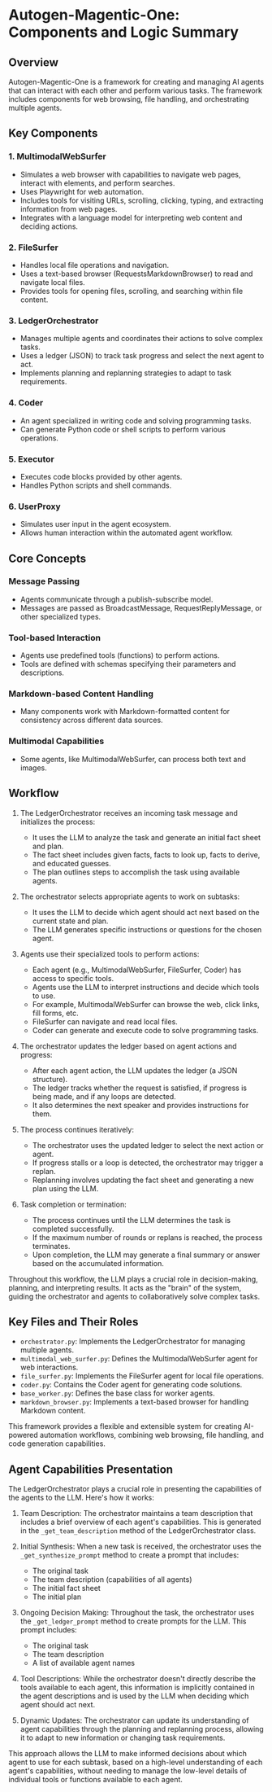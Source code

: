 # Autogen-Magentic-One: Components and Logic Summary

## Overview
Autogen-Magentic-One is a framework for creating and managing AI agents that can interact with each other and perform various tasks. The framework includes components for web browsing, file handling, and orchestrating multiple agents.

## Key Components

### 1. MultimodalWebSurfer
- Simulates a web browser with capabilities to navigate web pages, interact with elements, and perform searches.
- Uses Playwright for web automation.
- Includes tools for visiting URLs, scrolling, clicking, typing, and extracting information from web pages.
- Integrates with a language model for interpreting web content and deciding actions.

### 2. FileSurfer
- Handles local file operations and navigation.
- Uses a text-based browser (RequestsMarkdownBrowser) to read and navigate local files.
- Provides tools for opening files, scrolling, and searching within file content.

### 3. LedgerOrchestrator
- Manages multiple agents and coordinates their actions to solve complex tasks.
- Uses a ledger (JSON) to track task progress and select the next agent to act.
- Implements planning and replanning strategies to adapt to task requirements.

### 4. Coder
- An agent specialized in writing code and solving programming tasks.
- Can generate Python code or shell scripts to perform various operations.

### 5. Executor
- Executes code blocks provided by other agents.
- Handles Python scripts and shell commands.

### 6. UserProxy
- Simulates user input in the agent ecosystem.
- Allows human interaction within the automated agent workflow.

## Core Concepts

### Message Passing
- Agents communicate through a publish-subscribe model.
- Messages are passed as BroadcastMessage, RequestReplyMessage, or other specialized types.

### Tool-based Interaction
- Agents use predefined tools (functions) to perform actions.
- Tools are defined with schemas specifying their parameters and descriptions.

### Markdown-based Content Handling
- Many components work with Markdown-formatted content for consistency across different data sources.

### Multimodal Capabilities
- Some agents, like MultimodalWebSurfer, can process both text and images.

## Workflow

1. The LedgerOrchestrator receives an incoming task message and initializes the process:
   - It uses the LLM to analyze the task and generate an initial fact sheet and plan.
   - The fact sheet includes given facts, facts to look up, facts to derive, and educated guesses.
   - The plan outlines steps to accomplish the task using available agents.

2. The orchestrator selects appropriate agents to work on subtasks:
   - It uses the LLM to decide which agent should act next based on the current state and plan.
   - The LLM generates specific instructions or questions for the chosen agent.

3. Agents use their specialized tools to perform actions:
   - Each agent (e.g., MultimodalWebSurfer, FileSurfer, Coder) has access to specific tools.
   - Agents use the LLM to interpret instructions and decide which tools to use.
   - For example, MultimodalWebSurfer can browse the web, click links, fill forms, etc.
   - FileSurfer can navigate and read local files.
   - Coder can generate and execute code to solve programming tasks.

4. The orchestrator updates the ledger based on agent actions and progress:
   - After each agent action, the LLM updates the ledger (a JSON structure).
   - The ledger tracks whether the request is satisfied, if progress is being made, and if any loops are detected.
   - It also determines the next speaker and provides instructions for them.

5. The process continues iteratively:
   - The orchestrator uses the updated ledger to select the next action or agent.
   - If progress stalls or a loop is detected, the orchestrator may trigger a replan.
   - Replanning involves updating the fact sheet and generating a new plan using the LLM.

6. Task completion or termination:
   - The process continues until the LLM determines the task is completed successfully.
   - If the maximum number of rounds or replans is reached, the process terminates.
   - Upon completion, the LLM may generate a final summary or answer based on the accumulated information.

Throughout this workflow, the LLM plays a crucial role in decision-making, planning, and interpreting results. It acts as the "brain" of the system, guiding the orchestrator and agents to collaboratively solve complex tasks.

## Key Files and Their Roles

- `orchestrator.py`: Implements the LedgerOrchestrator for managing multiple agents.
- `multimodal_web_surfer.py`: Defines the MultimodalWebSurfer agent for web interactions.
- `file_surfer.py`: Implements the FileSurfer agent for local file operations.
- `coder.py`: Contains the Coder agent for generating code solutions.
- `base_worker.py`: Defines the base class for worker agents.
- `markdown_browser.py`: Implements a text-based browser for handling Markdown content.

This framework provides a flexible and extensible system for creating AI-powered automation workflows, combining web browsing, file handling, and code generation capabilities.

## Agent Capabilities Presentation

The LedgerOrchestrator plays a crucial role in presenting the capabilities of the agents to the LLM. Here's how it works:

1. Team Description: The orchestrator maintains a team description that includes a brief overview of each agent's capabilities. This is generated in the `_get_team_description` method of the LedgerOrchestrator class.

2. Initial Synthesis: When a new task is received, the orchestrator uses the `_get_synthesize_prompt` method to create a prompt that includes:
   - The original task
   - The team description (capabilities of all agents)
   - The initial fact sheet
   - The initial plan

3. Ongoing Decision Making: Throughout the task, the orchestrator uses the `_get_ledger_prompt` method to create prompts for the LLM. This prompt includes:
   - The original task
   - The team description
   - A list of available agent names

4. Tool Descriptions: While the orchestrator doesn't directly describe the tools available to each agent, this information is implicitly contained in the agent descriptions and is used by the LLM when deciding which agent should act next.

5. Dynamic Updates: The orchestrator can update its understanding of agent capabilities through the planning and replanning process, allowing it to adapt to new information or changing task requirements.

This approach allows the LLM to make informed decisions about which agent to use for each subtask, based on a high-level understanding of each agent's capabilities, without needing to manage the low-level details of individual tools or functions available to each agent.
